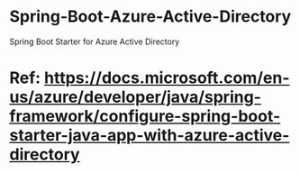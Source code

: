 # Spring-Boot-Azure-Active-Directory
Spring Boot Starter for Azure Active Directory

# Ref: https://docs.microsoft.com/en-us/azure/developer/java/spring-framework/configure-spring-boot-starter-java-app-with-azure-active-directory
